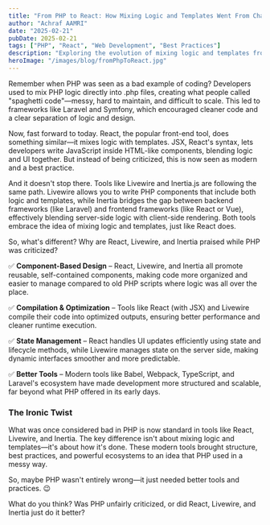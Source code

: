 ```yaml
---
title: "From PHP to React: How Mixing Logic and Templates Went From Chaos to Best Practice 🤔"
author: "Achraf AAMRI"
date: "2025-02-21"
pubDate: 2025-02-21
tags: ["PHP", "React", "Web Development", "Best Practices"]
description: "Exploring the evolution of mixing logic and templates from PHP to modern frameworks like React, Livewire, and Inertia."
heroImage: "/images/blog/fromPhpToReact.jpg"
---
```



Remember when PHP was seen as a bad example of coding? Developers used to mix PHP logic directly into .php files, creating what people called "spaghetti code"—messy, hard to maintain, and difficult to scale. This led to frameworks like Laravel and Symfony, which encouraged cleaner code and a clear separation of logic and design.


Now, fast forward to today. React, the popular front-end tool, does something similar—it mixes logic with templates. JSX, React's syntax, lets developers write JavaScript inside HTML-like components, blending logic and UI together. But instead of being criticized, this is now seen as modern and a best practice.


And it doesn't stop there. Tools like Livewire and Inertia.js are following the same path. Livewire allows you to write PHP components that include both logic and templates, while Inertia bridges the gap between backend frameworks (like Laravel) and frontend frameworks (like React or Vue), effectively blending server-side logic with client-side rendering. Both tools embrace the idea of mixing logic and templates, just like React does.


So, what's different? Why are React, Livewire, and Inertia praised while PHP was criticized?


✅ **Component-Based Design** – React, Livewire, and Inertia all promote reusable, self-contained components, making code more organized and easier to manage compared to old PHP scripts where logic was all over the place.


✅ **Compilation & Optimization** – Tools like React (with JSX) and Livewire compile their code into optimized outputs, ensuring better performance and cleaner runtime execution.


✅ **State Management** – React handles UI updates efficiently using state and lifecycle methods, while Livewire manages state on the server side, making dynamic interfaces smoother and more predictable.


✅ **Better Tools** – Modern tools like Babel, Webpack, TypeScript, and Laravel's ecosystem have made development more structured and scalable, far beyond what PHP offered in its early days.


### The Ironic Twist


What was once considered bad in PHP is now standard in tools like React, Livewire, and Inertia. The key difference isn't about mixing logic and templates—it's about how it's done. These modern tools brought structure, best practices, and powerful ecosystems to an idea that PHP used in a messy way.


So, maybe PHP wasn't entirely wrong—it just needed better tools and practices. 😉


What do you think? Was PHP unfairly criticized, or did React, Livewire, and Inertia just do it better?